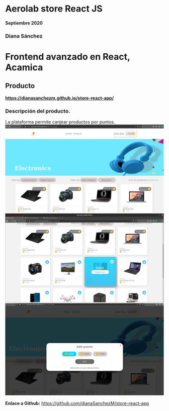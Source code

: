 # Aerolab store React JS

#### Septiembre 2020

### Diana Sánchez 
# Frontend avanzado en React, Acamica

## Producto

**https://dianasanchezm.github.io/store-react-app/**

### Descripción del producto.
La plataforma permite canjear productos por puntos.
![](https://github.com/dianaSanchezM/store-react-app/blob/master/app.png)
![](https://github.com/dianaSanchezM/store-react-app/blob/master/appHover.png)
![](https://github.com/dianaSanchezM/store-react-app/blob/master/appModal.png)

**Enlace a Github:** https://github.com/dianaSanchezM/store-react-app


